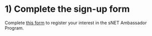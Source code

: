 # 1) Complete the sign-up form

Complete [this form](https://docs.google.com/forms/d/e/1FAIpQLSd3EKjCONzpnrgm7g2latLg\_eFpfRjYRoAEr7TzPrx5HfEsPw/viewform) to register your interest in the sNET Ambassador Program.
